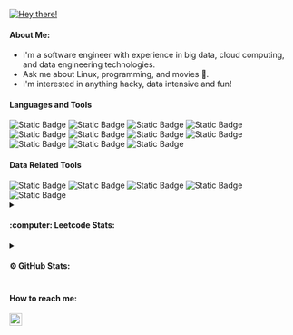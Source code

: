 <p >
<a href="https://github.com/vskvj3/terminal-readme-stats"><img src="https://terminal-readme-stats.vercel.app/svg?username=vskvj3&show=gitfetch&family=IBM+Plex+Mono&height=400&radius=5&custom_text=Hello+Friend....&img=https://raw.githubusercontent.com/vskvj3/vskvj3/main/ASCII-art%20dark.png&titlebar=true&titlebar_color=000000" alt="Hey there!"/></a>
</p>
 <!--- <img src="blink.svg" width="400" height="60" alt="css-in-readme"> --->
<div>
  <h4> About Me: </h4>
  <ul>
    <li>I'm a software engineer with experience in big data, cloud computing, and data engineering technologies.</li>
    <li>Ask me about Linux, programming, and movies 🎥.</li>
    <li>I'm interested in anything hacky, data intensive and fun!</li>
  </ul>
</div>

<!--- LANGUAGES AND TOOLS --->
<h4> Languages and Tools </h4>
<div>
 <img alt="Static Badge" src="https://img.shields.io/badge/linux-282a36?style=for-the-badge&logo=linux">
 <img alt="Static Badge" src="https://img.shields.io/badge/python-282a36?style=for-the-badge&logo=python">
 <img alt="Static Badge" src="https://img.shields.io/badge/flask-282a36?style=for-the-badge&logo=flask">
<img alt="Static Badge" src="https://img.shields.io/badge/flutter-282a36?style=for-the-badge&logo=flutter">
<img alt="Static Badge" src="https://img.shields.io/badge/bash-282a36?style=for-the-badge&logo=gnubash">
<img alt="Static Badge" src="https://img.shields.io/badge/git-282a36?style=for-the-badge&logo=git">
<img alt="Static Badge" src="https://img.shields.io/badge/c-282a36?style=for-the-badge&logo=c">
<img alt="Static Badge" src="https://img.shields.io/badge/javascript-282a36?style=for-the-badge&logo=javascript">
<img alt="Static Badge" src="https://img.shields.io/badge/node.js-282a36?style=for-the-badge&logo=nodedotjs">
<img alt="Static Badge" src="https://img.shields.io/badge/express.js-282a36?style=for-the-badge&logo=express">
<img alt="Static Badge" src="https://img.shields.io/badge/react-282a36?style=for-the-badge&logo=react">
</div>

<!--- LANGUAGES AND TOOLS --->
<h4> Data Related Tools </h4>
<div>
<img alt="Static Badge" src="https://img.shields.io/badge/pyspark-282a36?style=for-the-badge&logo=apachespark">
<img alt="Static Badge" src="https://img.shields.io/badge/hadoop-282a36?style=for-the-badge&logo=apachehadoop">
<img alt="Static Badge" src="https://img.shields.io/badge/databricks-282a36?style=for-the-badge&logo=databricks">
<img alt="Static Badge" src="https://img.shields.io/badge/mongodb-282a36?style=for-the-badge&logo=mongodb">
<img alt="Static Badge" src="https://img.shields.io/badge/mysql-282a36?style=for-the-badge&logo=mysql">
</div>

<!--- LEETCODE STATICS --->
<div>
 <details>
  <summary><h4>:computer: Leetcode Stats:</h4></summary>
  <p>
   <a href="https://leetcode.com/u/visakhvijay/">
    <img height="240em" src="https://leetcard.jacoblin.cool/visakhvijay?theme=dark&font=Crimson%20Pro"/>
   </a>
  </p>
</details>
 </div>
 
<!--- GITHUB STATICS --->
<div>
<details>
 <summary><h4>⚙️ GitHub Stats:<h4></summary>
<p>
<a href="https://github.com/vskvj3">
  <img height="240em" src="https://github-readme-stats-eight-theta.vercel.app/api/top-langs/?username=vskvj3&&hide=cmake,Jupyter%20Notebook,HTML&langs_count=7&line_height=35&theme=dark"/>
</a>
</p>
</details>
</div>


<!--- HOW TO REACH ME --->
<h4>How to reach me:</h4>
<a href="https://linkedin.com/in/visakhvj3">
    <img alt="LinkedIn" src="https://img.shields.io/static/v1?label&message=/in/visakhvj3&color=0A66C2&style=for-the-badge&logo=linkedin" height="22px" />
</a>
